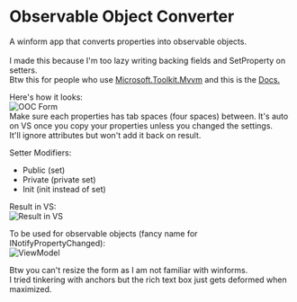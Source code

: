 # Observable Object Converter
A winform app that converts properties into observable objects.<br /><br />
I made this because I'm too lazy writing backing fields and SetProperty on setters.<br />
Btw this for people who use [Microsoft.Toolkit.Mvvm](https://www.nuget.org/packages/Microsoft.Toolkit.Mvvm/) and this is the [Docs.](https://docs.microsoft.com/en-us/windows/communitytoolkit/mvvm/introduction)
<br />

Here's how it looks:<br />
![OOC Form](https://i.imgur.com/OhpbidK.png)<br />
Make sure each properties has tab spaces (four spaces) between. It's auto on VS once you copy your properties unless you changed the settings.<br />
It'll ignore attributes but won't add it back on result.<br />

Setter Modifiers:<br />
- Public (set)
- Private (private set)
- Init (init instead of set)

Result in VS:<br />
![Result in VS](https://i.imgur.com/UHAfasB.png)<br />

To be used for observable objects (fancy name for INotifyPropertyChanged):<br />
![ViewModel](https://i.imgur.com/rdqVpYg.png)<br />

Btw you can't resize the form as I am not familiar with winforms.<br />
I tried tinkering with anchors but the rich text box just gets deformed when maximized.
